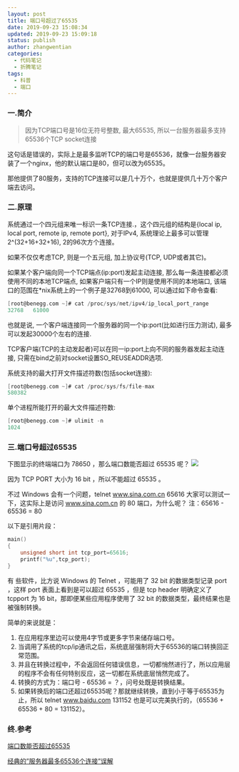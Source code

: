 ```yaml
---
layout: post
title: 端口号超过了65535
date: 2019-09-23 15:08:34
updated: 2019-09-23 15:09:18
status: publish
author: zhangwentian
categories: 
  - 代码笔记
  - 折腾笔记
tags: 
  - 科普
  - 端口
---
```



### 一.简介
>因为TCP端口号是16位无符号整数, 最大65535, 所以一台服务器最多支持65536个TCP socket连接

这句话是错误的，实际上是最多监听TCP的端口号是65536，就像一台服务器安装了一个nginx，他的默认端口是80，但可以改为65535。

那他提供了80服务，支持的TCP连接可以是几十万个，也就是提供几十万个客户端去访问。

### 二.原理
系统通过一个四元组来唯一标识一条TCP连接.，这个四元组的结构是{local ip, local port, remote ip, remote port}, 对于IPv4, 系统理论上最多可以管理2^(32+16+32+16), 2的96次方个连接。

如果不仅仅考虑TCP, 则是一个五元组, 加上协议号(TCP, UDP或者其它)。


如果某个客户端向同一个TCP端点(ip:port)发起主动连接, 那么每一条连接都必须使用不同的本地TCP端点, 如果客户端只有一个IP则是使用不同的本地端口, 该端口的范围在*nix系统上的一个例子是32768到61000, 可以通过如下命令查看:
```c
[root@benegg.com ~]# cat /proc/sys/net/ipv4/ip_local_port_range
32768   61000
```

也就是说, 一个客户端连接同一个服务器的同一个ip:port(比如进行压力测试), 最多可以发起30000个左右的连接.

TCP客户端(TCP的主动发起者)可以在同一ip:port上向不同的服务器发起主动连接, 只需在bind之前对socket设置SO_REUSEADDR选项.

系统支持的最大打开文件描述符数(包括socket连接):
```c
[root@benegg.com ~]# cat /proc/sys/fs/file-max
580382
```

单个进程所能打开的最大文件描述符数:
```c
[root@benegg.com ~]# ulimit -n
1024
```

### 三.端口号超过65535
下图显示的终端端口为 78650  ，那么端口数能否超过 65535 呢？
![](http://52wiki.oss-cn-beijing.aliyuncs.com/doc/8ae1cb4b186f4c840ae5152d06c492b69691e70c.png)

因为 TCP PORT 大小为 16 bit ，所以不能超过 65535 。

不过 Windows 会有一个问题，telnet www.sina.com.cn 65616 大家可以测试一下，这实际上是访问 www.sina.com.cn 的 80 端口，为什么呢？
注：65616 - 65536 = 80

以下是引用片段：
```cpp
main()
{
    unsigned short int tcp_port=65616;
    printf("%u",tcp_port);
}
```

有 些软件，比方说 Windows 的 Telnet ，可能用了 32 bit 的数据类型记录 port ，这样 port 表面上看到是可以超过 65535 ，但是 tcp header 明确定义了 tcpport 为 16 bit，那即便某些应用程序使用了 32 bit 的数据类型，最终结果也是被强制转换。

简单的来说就是：
1. 在应用程序里边可以使用4字节或更多字节来储存端口号。
2. 当调用了系统的tcp/ip通讯之后，系统底层强制将大于65536的端口转换回正常范围。
3. 并且在转换过程中，不会返回任何错误信息，一切都悄然进行了，所以应用层的程序不会有任何特别反应，这一切都在系统底层悄然完成了。
4. 转换的方式为：端口号 - 65536 = ？，问号处既是转换结果。
5. 如果转换后的端口还超过65535呢？那就继续转换，直到小于等于65535为止，所以 telnet www.baidu.com 131152 也是可以完美执行的，（65536 + 65536 + 80 = 131152）。

### 终.参考
[端口数能否超过65535](https://www.cnblogs.com/mawanglin2008/articles/2921307.html "端口数能否超过65535")

[经典的”服务器最多65536个连接”误解](https://blog.csdn.net/xiexingshishu/article/details/43373297 "经典的”服务器最多65536个连接”误解")